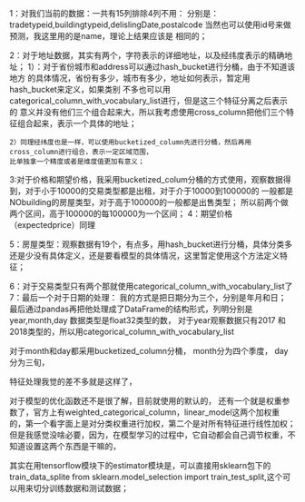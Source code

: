1：对我们当前的数据：一共有15列排除4列不用：
    分别是：tradetypeid,buildingtypeid,delislingDate,postalcode
当然也可以使用id号来做预测，我这里用的是name，理论上结果应该是
相同的；

2：对于地址数据，其实有两个，字符表示的详细地址，以及经纬度表示的精确地址；
    1）：对于省份城市和address可以通过hash_bucket进行分桶，由于不知道该地方
    的具体情况，省份有多少，城市有多少，地址如何表示，暂定用hash_bucket来定义，如果类别
    不多也可以用 categorical_column_with_vocabulary_list进行，但是这三个特征分离之后表示的
    意义并没有他们三个组合起来大，所以我考虑使用cross_column把他们三个特征组合起来，表示一个具体的地址；
    
    2）同理经纬度也是一样，可以使用bucketized_column先进行分桶，然后再用cross_column进行组合，表示一定区域范围，
    比单独拿一个精度或者是维度值更加有意义；

3:对于价格和期望价格，我采用bucketized_colum分桶的方式使用，观察数据得到，对于小于10000的交易类型都是出租，对于介于10000到100000的
一般都是NObuilding的房屋类型，对于高于100000的一般都是出售类型；
所以前两个做两个区间，高于100000的每100000为一个区间；
4：期望价格（expectedprice）同理

5：房屋类型：观察数据有19个，有点多，用hash_bucket进行分桶，具体分类多还是少没有具体定义，还是要看模型的具体情况，这里暂定使用这个方法定义特征；

6：对于交易类型只有两个那就使用categorical_column_with_vocabulary_list了
7：最后一个对于日期的处理：
我的方式是把日期分为三个，分别是年月和日；
最后通过pandas再把他处理成了DataFrame的结构形式，列明分别是year,month,day
数据类型是float32类型的数，
对于year观察数据只有2017 和2018类型的，所以用categorical_column_with_vocabulary_list 

对于month和day都采用bucketized_column分桶，
month分为四个季度，
day分为三旬，

特征处理我觉的差不多就是这样了，

对于模型的优化函数还不是很了解，目前就使用的默认的，
还有一个就是权重参数了，官方上有weighted_categorical_column，linear_model这两个加权重的，第一个看字面上是对分类权重进行加权，第二个是对所有特征进行线性加权；
但是我感觉没啥必要，因为，在模型学习的过程中，它自动都会自己调节权重，不知道设置这两个东西是干嘛的，

其实在用tensorflow模块下的estimator模块是，可以直接用sklearn包下的train_data_splite
from sklearn.model_selection import train_test_split,这个可以用来切分训练数据和测试数据；
